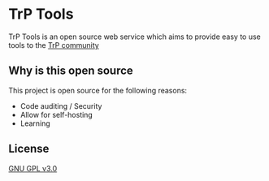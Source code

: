 # TrP Tools

TrP Tools is an open source web service which aims to provide easy to use tools to the [TrP community](https://www.roblox.com/groups/4572671/Trolleybuses-Fan-Group)

## Why is this open source

This project is open source for the following reasons:
- Code auditing / Security
- Allow for self-hosting
- Learning

## License

[GNU GPL v3.0](https://choosealicense.com/licenses/gpl-3.0/)